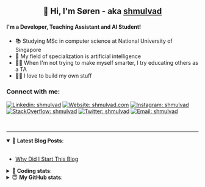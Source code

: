 <h2 align="center">
	👋 Hi, I'm Søren - aka <a href="https://shmulvad.com">shmulvad</a>
</h2>

#### I'm a Developer, Teaching Assistant and AI Student!
- 📚 Studying MSc in computer science at National University of Singapore
- 🧠 My field of specialization is artificial intelligence
- 👨‍🏫 When I'm not trying to make myself smarter, I try educating others as a TA
- 👨‍💻 I love to build my own stuff

### Connect with me:

[![Linkedin: shmulvad](https://img.shields.io/badge/shmulvad-blue?style=flat&logo=Linkedin&logoColor=white)][linkedin]
[![Website: shmulvad.com](https://img.shields.io/badge/shmulvad.com-47CCCC?&style=flat&logo=Google-Chrome&logoColor=white)][website]
[![Instagram: shmulvad](https://img.shields.io/badge/-@shmulvad-purple?style=flat&logo=Instagram&logoColor=white)][instagram]
[![StackOverflow: shmulvad](https://img.shields.io/badge/shmulvad-FE7A16?style=flat&logo=stack-overflow&logoColor=white)][stackOverflow]
[![Twitter: shmulvad](https://img.shields.io/badge/@shmulvad-1ca0f1?style=flat&logo=twitter&logoColor=white)][twitter]
[![Email: shmulvad](https://img.shields.io/badge/shmulvad-D14836?style=flat&logo=gmail&logoColor=white)][mail]

<br />

---

<details open>
 <summary>📕 <b>Latest Blog Posts</b>: </summary>

<br>

<!-- BLOG-POST-LIST:START -->
- [Why Did I Start This Blog](https://shmulvad.com/blog/why-did-start-this-blog)
<!-- BLOG-POST-LIST:END -->

</details>

<!-- --- -->

<details>
 <summary>🤖 <b>Coding stats</b>: </summary>

<br>

<!--START_SECTION:waka-->
**I'm a Night 🦉** 

```text
🌞 Morning    96 commits     ██░░░░░░░░░░░░░░░░░░░░░░░   8.19% 
🌆 Daytime    462 commits    █████████░░░░░░░░░░░░░░░░   39.42% 
🌃 Evening    387 commits    ████████░░░░░░░░░░░░░░░░░   33.02% 
🌙 Night      227 commits    ████░░░░░░░░░░░░░░░░░░░░░   19.37%

```


📊 **This Week I Spent My Time On** 

```text
💬 Programming Languages: 
C++                      3 hrs 47 mins       ███████░░░░░░░░░░░░░░░░░░   27.53% 
Python                   3 hrs 43 mins       ██████░░░░░░░░░░░░░░░░░░░   27.06% 
Other                    1 hr 54 mins        ███░░░░░░░░░░░░░░░░░░░░░░   13.87% 
XML                      1 hr 40 mins        ███░░░░░░░░░░░░░░░░░░░░░░   12.22% 
Text                     1 hr 21 mins        ██░░░░░░░░░░░░░░░░░░░░░░░   9.89%

🔥 Editors: 
VS Code                  8 hrs 28 mins       ███████████████░░░░░░░░░░   61.57% 
Sublime Text             3 hrs 23 mins       ██████░░░░░░░░░░░░░░░░░░░   24.68% 
Zsh                      1 hr 53 mins        ███░░░░░░░░░░░░░░░░░░░░░░   13.75%

🐱‍💻 Projects: 
mwvc                     3 hrs 52 mins       ███████░░░░░░░░░░░░░░░░░░   28.09% 
Unknown Project          2 hrs 54 mins       █████░░░░░░░░░░░░░░░░░░░░   21.14% 
knowledge-discovery-data-1 hr 55 mins        ███░░░░░░░░░░░░░░░░░░░░░░   14.04% 
Project                  1 hr 55 mins        ███░░░░░░░░░░░░░░░░░░░░░░   13.94% 
MaritimeQ2               1 hr 23 mins        ██░░░░░░░░░░░░░░░░░░░░░░░   10.08%

```


 Last Updated on 13/11/2021
<!--END_SECTION:waka-->

</details>

<!-- --- -->

<details>
 <summary>😇 <b>My GitHub stats</b>: </summary>

<br>

<img align="left" alt="shmulvad's Github Stats" src="https://github-readme-stats.vercel.app/api?username=shmulvad&show_icons=true&hide_border=true" />

</details>



[website]: https://shmulvad.com
[twitter]: https://twitter.com/shmulvad
[linkedin]: https://linkedin.com/in/shmulvad
[instagram]: https://instagram.com/shmulvad
[stackOverflow]: https://stackoverflow.com/users/9248793/shmulvad
[mail]: mailto:shmulvad@gmail.com
[github]: https://github.com/shmulvad
